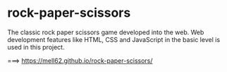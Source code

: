 # rock-paper-scissors

The classic rock paper scissors game developed into the web. Web development features like HTML, CSS and JavaScript in the basic level is used in this project.

===> https://mell62.github.io/rock-paper-scissors/
